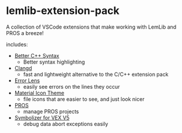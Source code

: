 # lemlib-extension-pack

A collection of VSCode extensions that make working with LemLib and PROS a breeze!

includes:
- [Better C++ Syntax](https://marketplace.visualstudio.com/items?itemName=jeff-hykin.better-cpp-syntax)
  - Better syntax highlighting
- [Clangd](https://marketplace.visualstudio.com/items?itemName=llvm-vs-code-extensions.vscode-clangd)
  - fast and lightweight alternative to the C/C++ extension pack
- [Error Lens](https://marketplace.visualstudio.com/items?itemName=usernamehw.errorlens)
  - easily see errors on the lines they occur
- [Material Icon Theme](https://marketplace.visualstudio.com/items?itemName=PKief.material-icon-theme)
  - file icons that are easier to see, and just look nicer
- [PROS](https://marketplace.visualstudio.com/items?itemName=sigbots.pros)
  - manage PROS projects
- [Symbolizer for VEX V5](https://marketplace.visualstudio.com/items?itemName=vexide.symbolizer-for-vex-v5)
  - debug data abort exceptions easily